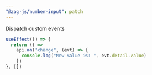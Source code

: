 ```yaml
---
"@zag-js/number-input": patch
---
```


Dispatch custom events

```js
useEffect(() => {
  return () =>
    api.on("change", (evt) => {
      console.log("New value is: ", evt.detail.value)
    })
}, [])
```
